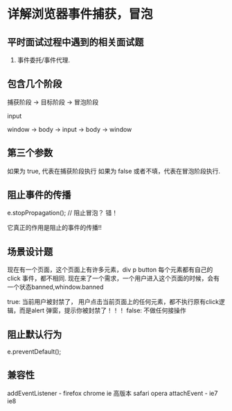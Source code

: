 # 详解浏览器事件捕获，冒泡

## 平时面试过程中遇到的相关面试题

1. 事件委托/事件代理.

## 包含几个阶段


捕获阶段 -> 目标阶段 -> 冒泡阶段

input

window -> body -> input -> body -> window


## 第三个参数

如果为 true, 代表在捕获阶段执行
如果为 false 或者不填，代表在冒泡阶段执行.

## 阻止事件的传播

e.stopPropagation(); // 阻止冒泡？ 错！

它真正的作用是阻止的事件的传播!!

## 场景设计题

现在有一个页面，这个页面上有许多元素，div p button 
每个元素都有自己的click 事件，都不相同.
现在来了一个需求，一个用户进入这个页面的时候，会有一个状态banned,whindow.banned

true: 当前用户被封禁了， 用户点击当前页面上的任何元素，都不执行原有click逻辑，而是alert 弹窗，提示你被封禁了！！！
false: 不做任何接操作


## 阻止默认行为

e.preventDefault();

## 兼容性

addEventListener - firefox chrome ie 高版本 safari opera
attachEvent - ie7 ie8